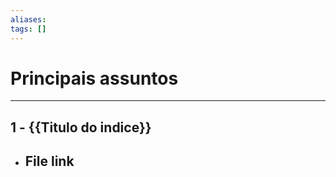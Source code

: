 ```yaml
---
aliases: 
tags: []
---
```


# Principais assuntos 
---
## 1 - {{Titulo do indice}}
- File link
	- 

